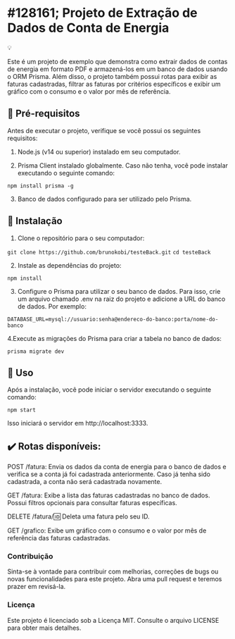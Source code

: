 # #128161; Projeto de Extração de Dados de Conta de Energia

&#128161;

Este é um projeto de exemplo que demonstra como extrair dados de contas de energia em formato PDF e armazená-los em um banco de dados usando o ORM Prisma. Além disso, o projeto também possui rotas para exibir as faturas cadastradas, filtrar as faturas por critérios específicos e exibir um gráfico com o consumo e o valor por mês de referência.

## &#128196; Pré-requisitos

Antes de executar o projeto, verifique se você possui os seguintes requisitos:

1. Node.js (v14 ou superior) instalado em seu computador.

2. Prisma Client instalado globalmente. Caso não tenha, você pode instalar executando o seguinte comando:

`npm install prisma -g`

3. Banco de dados configurado para ser utilizado pelo Prisma.

## 🔨 Instalação

1. Clone o repositório para o seu computador:

`git clone https://github.com/brunokobi/testeBack.git`
`cd testeBack`

2. Instale as dependências do projeto:

`npm install`

3. Configure o Prisma para utilizar o seu banco de dados. Para isso, crie um arquivo chamado .env na raiz do projeto e adicione a URL do banco de dados. Por exemplo:

`DATABASE_URL=mysql://usuario:senha@endereco-do-banco:porta/nome-do-banco`

4.Execute as migrações do Prisma para criar a tabela no banco de dados:

`prisma migrate dev`

## &#128204; Uso

Após a instalação, você pode iniciar o servidor executando o seguinte comando:

`npm start`

Isso iniciará o servidor em http://localhost:3333.

## ✔️ Rotas disponíveis:

POST /fatura: Envia os dados da conta de energia para o banco de dados e verifica se a conta já foi cadastrada anteriormente. Caso já tenha sido cadastrada, a conta não será cadastrada novamente.

GET /fatura: Exibe a lista das faturas cadastradas no banco de dados. Possui filtros opcionais para consultar faturas específicas.

DELETE /fatura/:id: Deleta uma fatura pelo seu ID.

GET /grafico: Exibe um gráfico com o consumo e o valor por mês de referência das faturas cadastradas.

### Contribuição

Sinta-se à vontade para contribuir com melhorias, correções de bugs ou novas funcionalidades para este projeto. Abra uma pull request e teremos prazer em revisá-la.

### Licença

Este projeto é licenciado sob a Licença MIT. Consulte o arquivo LICENSE para obter mais detalhes.

